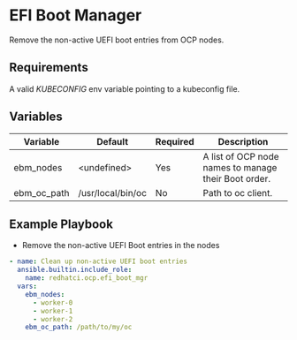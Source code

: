 # EFI Boot Manager

Remove the non-active UEFI boot entries from OCP nodes.

## Requirements

A valid *KUBECONFIG* env variable pointing to a kubeconfig file.

## Variables

| Variable      | Default             | Required  | Description                                           |
| ------------- | ------------------- | --------- | ----------------------------------------------------- |
| ebm_nodes     | \<undefined\>       | Yes       | A list of OCP node names to manage their Boot order.  |
| ebm_oc_path   | /usr/local/bin/oc   | No        | Path to oc client.                                    |

## Example Playbook

- Remove the non-active UEFI Boot entries in the nodes

```YAML
- name: Clean up non-active UEFI boot entries
  ansible.builtin.include_role:
    name: redhatci.ocp.efi_boot_mgr
  vars:
    ebm_nodes:
      - worker-0
      - worker-1
      - worker-2
    ebm_oc_path: /path/to/my/oc
```
